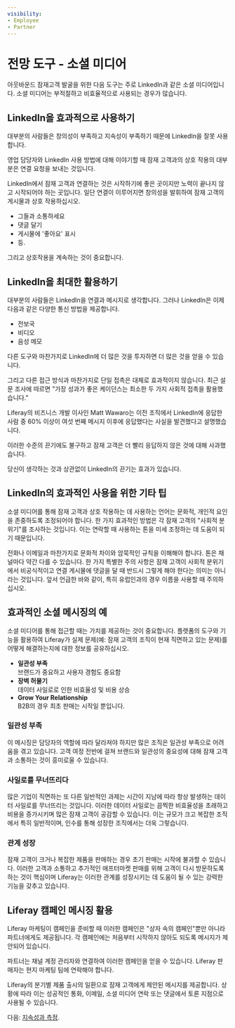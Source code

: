 ```yaml
---
visibility:
- Employee
- Partner
---
```

# 전망 도구 - 소셜 미디어

아웃바운드 잠재고객 발굴을 위한 다음 도구는 주로 LinkedIn과 같은 소셜 미디어입니다.  소셜 미디어는 부적절하고 비효율적으로 사용되는 경우가 많습니다.

## LinkedIn을 효과적으로 사용하기

대부분의 사람들은 창의성이 부족하고 지속성이 부족하기 때문에 LinkedIn을 잘못 사용합니다.

영업 담당자와 LinkedIn 사용 방법에 대해 이야기할 때 잠재 고객과의 상호 작용의 대부분은 연결 요청을 보내는 것입니다.

LinkedIn에서 잠재 고객과 연결하는 것은 시작하기에 좋은 곳이지만 노력이 끝나지 않고 시작되어야 하는 곳입니다. 일단 연결이 이루어지면 창의성을 발휘하여 잠재 고객의 게시물과 상호 작용하십시오.

* 그들과 소통하세요
* 댓글 달기
* 게시물에 '좋아요' 표시
* 등.

그리고 상호작용을 계속하는 것이 중요합니다.

## LinkedIn을 최대한 활용하기

대부분의 사람들은 LinkedIn을 연결과 메시지로 생각합니다. 그러나 LinkedIn은 이제 다음과 같은 다양한 통신 방법을 제공합니다.

* 전보국
* 비디오
* 음성 메모

다른 도구와 마찬가지로 LinkedIn에 더 많은 것을 투자하면 더 많은 것을 얻을 수 있습니다.

그리고 다른 접근 방식과 마찬가지로 단일 접촉은 대체로 효과적이지 않습니다. 최근 설문 조사에 따르면 "가장 성과가 좋은 케이던스는 최소한 두 가지 사회적 접촉을 활용했습니다."

Liferay의 비즈니스 개발 이사인 Matt Wawaro는 이전 조직에서 LinkedIn에 응답한 사람 중 60% 이상이 여섯 번째 메시지 이후에 응답했다는 사실을 발견했다고 설명했습니다.

이러한 수준의 끈기에도 불구하고 잠재 고객은 더 빨리 응답하지 않은 것에 대해 사과했습니다.

당신이 생각하는 것과 상관없이 LinkedIn의 끈기는 효과가 있습니다.

## LinkedIn의 효과적인 사용을 위한 기타 팁

소셜 미디어를 통해 잠재 고객과 상호 작용하는 데 사용하는 언어는 문화적, 개인적 요인을 존중하도록 조정되어야 합니다. 한 가지 효과적인 방법은 각 잠재 고객의 "사회적 분위기"를 조사하는 것입니다. 이는 연락할 때 사용하는 톤을 미세 조정하는 데 도움이 되기 때문입니다.

전화나 이메일과 마찬가지로 문화적 차이와 암묵적인 규칙을 이해해야 합니다. 톤은 채널마다 약간 다를 수 있습니다. 한 가지 특별한 주의 사항은 잠재 고객이 사회적 분위기에서 비공식적이고 연결 게시물에 댓글을 달 때 반드시 그렇게 해야 한다는 의미는 아니라는 것입니다. 앞서 언급한 바와 같이, 특히 유럽인과의 경우 이름을 사용할 때 주의하십시오.

## 효과적인 소셜 메시징의 예

소셜 미디어를 통해 접근할 때는 가치를 제공하는 것이 중요합니다. 플랫폼의 도구와 기능을 활용하여 Liferay가 실제 문제(예: 잠재 고객의 조직이 현재 직면하고 있는 문제)를 어떻게 해결하는지에 대한 정보를 공유하십시오.

* **일관성 부족** \
  브랜드가 중요하고 사용자 경험도 중요함
* **장벽 허물기** \
  데이터 사일로로 인한 비효율성 및 비용 상승
* **Grow Your Relationship** \
  B2B의 경우 최초 판매는 시작일 뿐입니다.

### 일관성 부족

이 메시징은 담당자의 역할에 따라 달라져야 하지만 많은 조직은 일관성 부족으로 어려움을 겪고 있습니다. 고객 여정 전반에 걸쳐 브랜드와 일관성의 중요성에 대해 잠재 고객과 소통하는 것이 흥미로울 수 있습니다.

### 사일로를 무너뜨리다

많은 기업이 직면하는 또 다른 일반적인 과제는 시간이 지남에 따라 항상 발생하는 데이터 사일로를 무너뜨리는 것입니다. 이러한 데이터 사일로는 끔찍한 비효율성을 초래하고 비용을 증가시키며 많은 잠재 고객이 공감할 수 있습니다. 이는 규모가 크고 복잡한 조직에서 특히 일반적이며, 인수를 통해 성장한 조직에서는 더욱 그렇습니다.

### 관계 성장

잠재 고객이 크거나 복잡한 제품을 판매하는 경우 초기 판매는 시작에 불과할 수 있습니다. 이러한 고객과 소통하고 추가적인 애프터마켓 판매를 위해 고객이 다시 방문하도록 하는 것이 핵심이며 Liferay는 이러한 관계를 성장시키는 데 도움이 될 수 있는 강력한 기능을 갖추고 있습니다.

## Liferay 캠페인 메시징 활용

Liferay 마케팅이 캠페인을 준비할 때 이러한 캠페인은 "상자 속의 캠페인"뿐만 아니라 파트너에게도 제공됩니다. 각 캠페인에는 처음부터 시작하지 않아도 되도록 메시지가 제안되어 있습니다.

파트너는 채널 계정 관리자와 연결하여 이러한 캠페인을 얻을 수 있습니다. Liferay 판매자는 현지 마케팅 팀에 연락해야 합니다.

Liferay의 분기별 제품 출시의 일환으로 잠재 고객에게 제안된 메시지를 제공합니다. 상황에 따라 이는 성공적인 통화, 이메일, 소셜 미디어 연락 또는 댓글에서 토론 지점으로 사용될 수 있습니다.

다음: [지속성과 측정](./persistence-measurement.md).
